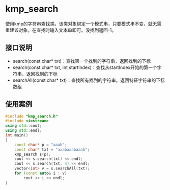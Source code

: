# kmp_search
​	使用kmp的字符串查找类。该类对象绑定一个模式串，只要模式串不变，就无需重建该对象。在查找时输入文本串即可。没找到返回-1。

## 接口说明

* search(const char* txt)：查找第一个找到的字符串，返回找到的下标
* search(const char* txt, int startIndex)：查找从startIndex开始的第一个字符串，返回找到的下标
* searchAll(const char* txt)：查找所有找到的字符串，返回特征字符串的下标数组

## 使用案例

```C++
#include "kmp_search.h"
#include <iostream>
using std::cout;
using std::endl;
int main()
{
	const char* p = "aaab";
	const char* txt = "aaabaaabaaab";
	kmp_search s(p);
	cout << s.search(txt) << endl;
	cout << s.search(txt, 4) << endl;
	vector<int> v = s.searchAll(txt);
	for (const auto& i : v)
		cout << i << endl;
}
```

